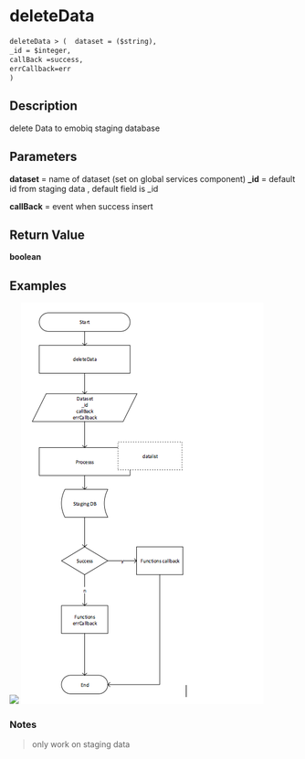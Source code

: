 # deleteData

	deleteData > (	dataset = ($string),
	_id = $integer,
	callBack =success,
	errCallback=err 
	)

## Description

delete Data to emobiq staging database 

## Parameters

**dataset** = name of dataset (set on global services component)
**_id** = default id from staging data , default field is _id

**callBack** = event when success insert 


		
## Return Value

**boolean**

## Examples

![](deleteData.png?raw=true)
![](deleteData2.png?raw=true)

### Notes
> only work on staging data